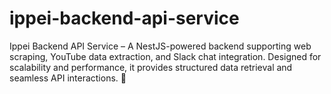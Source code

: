 # ippei-backend-api-service
Ippei Backend API Service – A NestJS-powered backend supporting web scraping, YouTube data extraction, and Slack chat integration. Designed for scalability and performance, it provides structured data retrieval and seamless API interactions. 🚀

